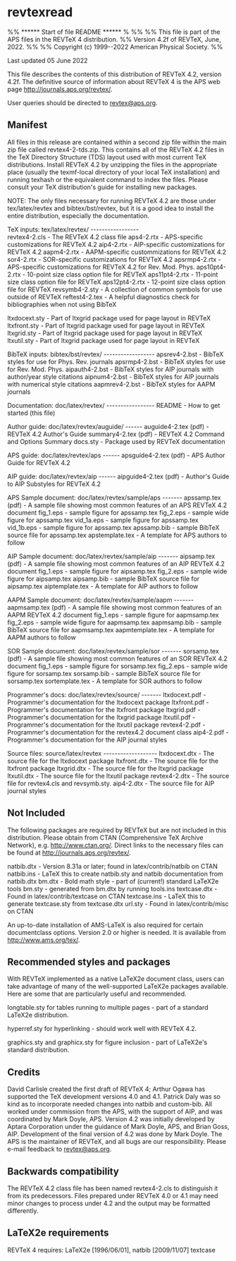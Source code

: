# revtexread
%% ****** Start of file README ****** %
%%
%%   This file is part of the APS files in the REVTeX 4 distribution.
%%   Version 4.2f of REVTeX, June, 2022.
%%
%%   Copyright (c) 1999--2022 American Physical Society.
%%

Last updated 05 June 2022

This file describes the contents of this distribution of REVTeX 4.2,
version 4.2f. The definitive source of information about REVTeX 4
is the APS web page http://journals.aps.org/revtex/.

User queries should be directed to revtex@aps.org.

Manifest
--------
All files in this release are contained within a second zip file within the
main zip file called revtex4-2-tds.zip. This contains all of the REVTeX 4.2
files in the TeX Directory Structure (TDS) layout used with most current TeX
distributions. Install REVTeX 4.2 by unzipping the files in the appropriate
place (usually the texmf-local directory of your local TeX installation) and
running texhash or the equivalent command to index the files. Please consult your
TeX distribution's guide for installing new packages.

NOTE: The only files necessary for running REVTeX 4.2 are those under 
tex/latex/revtex and bibtex/bst/revtex, but it is a good idea to install
the entire distribution, especially the documentation.

TeX inputs:          tex/latex/revtex/
                     -----------------  
revtex4-2.cls     - The REVTeX 4.2 class file
aps4-2.rtx        - APS-specific customizations for REVTeX 4.2
aip4-2.rtx        - AIP-specific customizations for REVTeX 4.2
aapm4-2.rtx       - AAPM-specific custommizations for REVTeX 4.2
sor4-2.rtx        - SOR-specific customizations for REVTeX 4.2
apsrmp4-2.rtx     - APS-specific customizations for REVTeX 4.2 for Rev. Mod. Phys.
aps10pt4-2.rtx    - 10-point size class option file for REVTeX
aps11pt4-2.rtx    - 11-point size class option file for REVTeX
aps12pt4-2.rtx    - 12-point size class option file for REVTeX
revsymb4-2.sty    - A collection of common symbols for use outside of REVTeX
reftest4-2.tex    - A helpful diagnostics check for bibliographies when not using BibTeX

ltxdocext.sty     - Part of ltxgrid package used for page layout in REVTeX
ltxfront.sty      - Part of ltxgrid package used for page layout in REVTeX
ltxgrid.sty       - Part of ltxgrid package used for page layout in REVTeX
ltxutil.sty       - Part of ltxgrid package used for page layout in REVTeX
  
BibTeX inputs:       bibtex/bst/revtex/
                     ------------------ 
apsrev4-2.bst     - BibTeX styles for use for Phys. Rev. journals
apsrmp4-2.bst     - BibTeX styles for use for Rev. Mod. Phys.
aipauth4-2.bst    - BibTeX styles for AIP journals with author/year style citations
aipnum4-2.bst     - BibTeX styles for AIP journals with numerical style citations
aapmrev4-2.bst    - BibTeX styles for AAPM journals


Documentation:       doc/latex/revtex/
                     -----------------
README       - How to get started (this file)

Author guide:           doc/latex/revtex/auguide/
                        ------
auguide4-2.tex (pdf)  - REVTeX 4.2 Author's Guide
summary4-2.tex (pdf)  - REVTeX 4.2 Command and Options Summary
docs.sty              - Package used by REVTeX documentation

APS guide:              doc/latex/revtex/aps
                        ------
apsguide4-2.tex (pdf) - APS Author Guide for REVTeX 4.2

AIP guide:              doc/latex/revtex/aip
                        ------
aipguide4-2.tex (pdf) - Author's Guide to AIP Substyles for REVTeX 4.2

APS Sample document:    doc/latex/revtex/sample/aps
                        -------
apssamp.tex (pdf)  - A sample file showing most common features of an APS
                     REVTeX 4.2 document
fig_1.eps          - sample figure for apssamp.tex
fig_2.eps          - sample wide figure for apssamp.tex
vid_1a.eps         - sample figure for apssamp.tex
vid_1b.eps         - sample figure for apssamp.tex
apssamp.bib        - sample BibTeX source file for apssamp.tex
apstemplate.tex    - A template for APS authors to follow

AIP Sample document:    doc/latex/revtex/sample/aip
                        -------
aipsamp.tex (pdf)  - A sample file showing most common features of an AIP
                     REVTeX 4.2 document
fig_1.eps          - sample figure for aipsamp.tex
fig_2.eps          - sample wide figure for aipsamp.tex
aipsamp.bib        - sample BibTeX source file for aipsamp.tex
aiptemplate.tex    - A template for AIP authors to follow

AAPM Sample document:    doc/latex/revtex/sample/aapm
                        -------
aapmsamp.tex (pdf)  - A sample file showing most common features of an AAPM
                     REVTeX 4.2 document
fig_1.eps          - sample figure for aapmsamp.tex
fig_2.eps          - sample wide figure for aapmsamp.tex
aapmsamp.bib        - sample BibTeX source file for aapmsamp.tex
aapmtemplate.tex    - A template for AAPM authors to follow


SOR Sample document:    doc/latex/revtex/sample/sor
                        -------
sorsamp.tex (pdf)  - A sample file showing most common features of an SOR
                     REVTeX 4.2 document
fig_1.eps          - sample figure for sorsamp.tex
fig_2.eps          - sample wide figure for sorsamp.tex
sorsamp.bib        - sample BibTeX source file for sorsamp.tex
sortemplate.tex    - A template for SOR authors to follow

Programmer's docs:      doc/latex/revtex/source/
                        -------
ltxdocext.pdf - Programmer's documentation for the ltxdocext package
ltxfront.pdf  - Programmer's documentation for the ltxfront package
ltxgrid.pdf   - Programmer's documentation for the ltxgrid package
ltxutil.pdf   - Programmer's documentation for the ltxutil package
revtex4-2.pdf - Programmer's documentation for the revtex4.2 document class
aip4-2.pdf       - Programmer's documentation for the AIP journal styles

Source files:        source/latex/revtex
                     -------------------
ltxdocext.dtx - The source file for the ltxdocext package
ltxfront.dtx  - The source file for the ltxfront package
ltxgrid.dtx   - The source file for the ltxgrid package
ltxutil.dtx   - The source file for the ltxutil package
revtex4-2.dtx - The source file for revtex4.cls and revsymb.sty.
aip4-2.dtx       - The source file for AIP journal styles

Not Included   
------------
The following packages are required by REVTeX but are not
included in this distribution. Please obtain from CTAN
(Comprehensive TeX Archive Network), e.g. <http://www.ctan.org/>. Direct
links to the necessary files can be found at <http://journals.aps.org/revtex/>.

natbib.dtx   - Version 8.31a or later; found in latex/contrib/natbib on CTAN
natbib.ins   - LaTeX this to create natbib.sty and natbib
               documentation from natbib.dtx
bm.dtx       - Bold math style - part of (current!) standard LaTeX2e tools
bm.sty       - generated from bm.dtx by running tools.ins
textcase.dtx - Found in latex/contrib/textcase on CTAN
textcase.ins - LaTeX this to generate textcase.sty from textcase.dtx
url.sty      - Found in latex/contrib/misc on CTAN

An up-to-date installation of AMS-LaTeX is also required for certain
documentclass options. Version 2.0 or higher is needed. It is
available from <http://www.ams.org/tex/>.

Recommended styles and packages
--------------------------
With REVTeX implemented as a native LaTeX2e document class, users can 
take advantage of many of the well-supported LaTeX2e packages available.
Here are some that are particularly useful and recommended.

longtable.sty for tables running to multiple pages - part of a
standard LaTeX2e distribution.

hyperref.sty for hyperlinking - should work well with REVTeX 4.2.

graphics.sty and graphicx.sty for figure inclusion - part of LaTeX2e's
standard distribution.

Credits
-------
David Carlisle created the first draft of REVTeX 4; Arthur Ogawa has 
supported the TeX development versions 4.0 and 4.1. Patrick Daly was so kind
as to incorporate needed changes into natbib and custom-bib. All worked under 
commission from the APS, with the support of AIP, and was coordinated by Mark
Doyle, APS. Version 4.2 was initially developed by Aptara Corporation under
the guidance of Mark Doyle, APS, and Brian Goss, AIP. Development of the final
version of 4.2 was done by Mark Doyle. The APS is the maintainer of REVTeX,
and all bugs are our responsibility. Please e-mail feedback to revtex@aps.org.

Backwards compatibility
-----------------------
The REVTeX 4.2 class file has been named revtex4-2.cls to distinguish it
from its predecessors. Files prepared under REVTeX 4.0 or 4.1 may need minor
changes to process under 4.2 and the output may be formatted differently.

LaTeX2e requirements
--------------------
REVTeX 4 requires: 
LaTeX2e [1996/06/01],
natbib  [2009/11/07]
textcase
